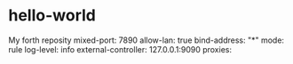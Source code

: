 # hello-world
My forth reposity
mixed-port: 7890
allow-lan: true
bind-address: "*"
mode: rule
log-level: info
external-controller: 127.0.0.1:9090
proxies:
